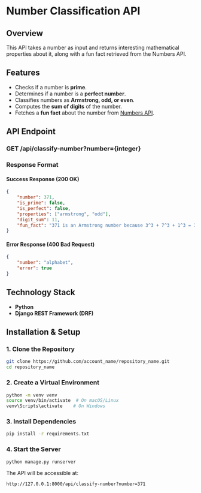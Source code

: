 # Number Classification API

## Overview
This API takes a number as input and returns interesting mathematical properties about it, along with a fun fact retrieved from the Numbers API.

## Features
- Checks if a number is **prime**.
- Determines if a number is a **perfect number**.
- Classifies numbers as **Armstrong, odd, or even**.
- Computes the **sum of digits** of the number.
- Fetches a **fun fact** about the number from [Numbers API](http://numbersapi.com/).

## API Endpoint
### **GET /api/classify-number?number={integer}**

### **Response Format**
#### **Success Response (200 OK)**
```json
{
    "number": 371,
    "is_prime": false,
    "is_perfect": false,
    "properties": ["armstrong", "odd"],
    "digit_sum": 11,
    "fun_fact": "371 is an Armstrong number because 3^3 + 7^3 + 1^3 = 371"
}
```

#### **Error Response (400 Bad Request)**
```json
{
    "number": "alphabet",
    "error": true
}
```

## Technology Stack
- **Python**
- **Django REST Framework (DRF)**


## Installation & Setup

### **1. Clone the Repository**
```bash
git clone https://github.com/account_name/repository_name.git
cd repository_name
```

### **2. Create a Virtual Environment**
```bash
python -m venv venv
source venv/bin/activate  # On macOS/Linux
venv\Scripts\activate    # On Windows
```

### **3. Install Dependencies**
```bash
pip install -r requirements.txt
```

### **4. Start the Server**
```bash
python manage.py runserver
```

The API will be accessible at:
```
http://127.0.0.1:8000/api/classify-number?number=371
```

